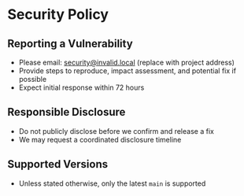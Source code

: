 # Security Policy

## Reporting a Vulnerability
- Please email: security@invalid.local (replace with project address)
- Provide steps to reproduce, impact assessment, and potential fix if possible
- Expect initial response within 72 hours

## Responsible Disclosure
- Do not publicly disclose before we confirm and release a fix
- We may request a coordinated disclosure timeline

## Supported Versions
- Unless stated otherwise, only the latest `main` is supported